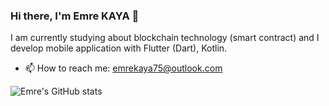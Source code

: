 ### Hi there, I'm Emre KAYA 👋
 
I am currently studying about blockchain technology (smart contract) and I develop mobile application with Flutter (Dart), Kotlin.
 - 📫 How to reach me: emrekaya75@outlook.com

![Emre's GitHub stats](https://github-readme-stats.vercel.app/api?username=0xemrekaya&show_icons=true&theme=github_dark_dimmed&rank_icon=github)




<!--
**emrekaya035/emrekaya035** is a ✨ _special_ ✨ repository because its `README.md` (this file) appears on your GitHub profile.

Here are some ideas to get you started:

- 🔭 I’m currently working on ...
- 🌱 I’m currently learning ...
- 👯 I’m looking to collaborate on ...
- 🤔 I’m looking for help with ...
- 💬 Ask me about ...
- 📫 How to reach me: ...
- 😄 Pronouns: ...
- ⚡ Fun fact: ...
-->
